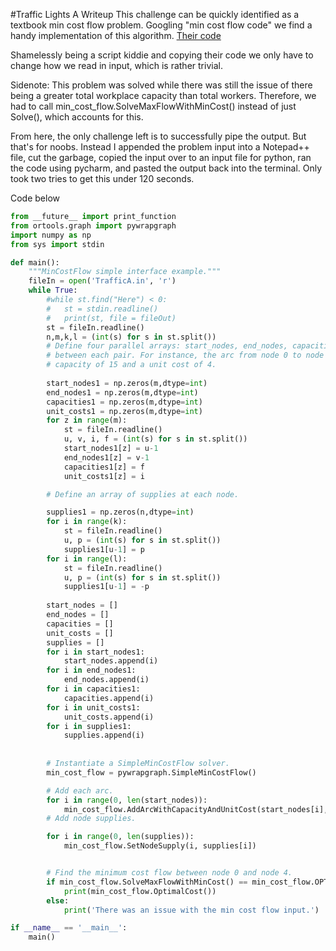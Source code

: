 #Traffic Lights A Writeup
This challenge can be quickly identified as a textbook min cost flow problem.
Googling "min cost flow code" we find a handy implementation of this algorithm.
  [Their code](https://developers.google.com/optimization/flow/mincostflow)

Shamelessly being a script kiddie and copying their code we only have to change how we read in input, which is rather trivial.

Sidenote: This problem was solved while there was still the issue of there being a greater total workplace capacity than total workers. 
  Therefore, we had to call min_cost_flow.SolveMaxFlowWithMinCost() instead of just Solve(), which accounts for this.

From here, the only challenge left is to successfully pipe the output. But that's for noobs. Instead I appended the problem input into a
  Notepad++ file, cut the garbage, copied the input over to an input file for python, ran the code using pycharm, and pasted the output back
  into the terminal. Only took two tries to get this under 120 seconds.

Code below
```python
from __future__ import print_function
from ortools.graph import pywrapgraph
import numpy as np
from sys import stdin

def main():
	"""MinCostFlow simple interface example."""
	fileIn = open('TrafficA.in', 'r')
	while True:
		#while st.find("Here") < 0:
		#	st = stdin.readline()
		#	print(st, file = fileOut) 
		st = fileIn.readline()
		n,m,k,l = (int(s) for s in st.split())
		# Define four parallel arrays: start_nodes, end_nodes, capacities, and unit costs
		# between each pair. For instance, the arc from node 0 to node 1 has a
		# capacity of 15 and a unit cost of 4.
		
		start_nodes1 = np.zeros(m,dtype=int)
		end_nodes1 = np.zeros(m,dtype=int)
		capacities1 = np.zeros(m,dtype=int)
		unit_costs1 = np.zeros(m,dtype=int)
		for z in range(m):
			st = fileIn.readline()
			u, v, i, f = (int(s) for s in st.split())
			start_nodes1[z] = u-1
			end_nodes1[z] = v-1
			capacities1[z] = f
			unit_costs1[z] = i

		# Define an array of supplies at each node.

		supplies1 = np.zeros(n,dtype=int)
		for i in range(k):
			st = fileIn.readline()
			u, p = (int(s) for s in st.split())
			supplies1[u-1] = p
		for i in range(l):
			st = fileIn.readline()
			u, p = (int(s) for s in st.split())
			supplies1[u-1] = -p
		
		start_nodes = []
		end_nodes = []
		capacities = []
		unit_costs = []
		supplies = []
		for i in start_nodes1:
			start_nodes.append(i)
		for i in end_nodes1:
			end_nodes.append(i)
		for i in capacities1:
			capacities.append(i)
		for i in unit_costs1:
			unit_costs.append(i)
		for i in supplies1:
			supplies.append(i)
		
		
		# Instantiate a SimpleMinCostFlow solver.
		min_cost_flow = pywrapgraph.SimpleMinCostFlow()

		# Add each arc.
		for i in range(0, len(start_nodes)):
			min_cost_flow.AddArcWithCapacityAndUnitCost(start_nodes[i], end_nodes[i],capacities[i], unit_costs[i])
		# Add node supplies.

		for i in range(0, len(supplies)):
			min_cost_flow.SetNodeSupply(i, supplies[i])


		# Find the minimum cost flow between node 0 and node 4.
		if min_cost_flow.SolveMaxFlowWithMinCost() == min_cost_flow.OPTIMAL:
			print(min_cost_flow.OptimalCost())
		else:
			print('There was an issue with the min cost flow input.')

if __name__ == '__main__':
	main()
```
